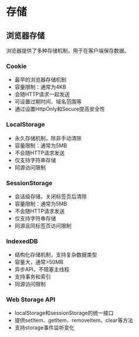 # 存储


## 浏览器存储

浏览器提供了多种存储机制，用于在客户端保存数据。

### Cookie

- 最早的浏览器存储机制
- 容量限制：通常为4KB
- 会随HTTP请求一起发送
- 可设置过期时间、域名范围等
- 通过设置HttpOnly和Secure提高安全性

### LocalStorage

- 永久存储机制，除非手动清除
- 容量限制：通常为5MB
- 不会随HTTP请求发送
- 仅支持字符串存储
- 同源访问限制

### SessionStorage

- 会话级存储，关闭标签页后清除
- 容量限制：通常为5MB
- 不会随HTTP请求发送
- 仅支持字符串存储
- 同源且同标签页访问限制

### IndexedDB

- 结构化存储机制，支持复杂数据类型
- 容量大，通常>50MB
- 异步API，不阻塞主线程
- 支持事务和索引
- 同源访问限制

### Web Storage API

- localStorage和sessionStorage的统一接口
- 提供setItem、getItem、removeItem、clear等方法
- 支持storage事件监听变化
